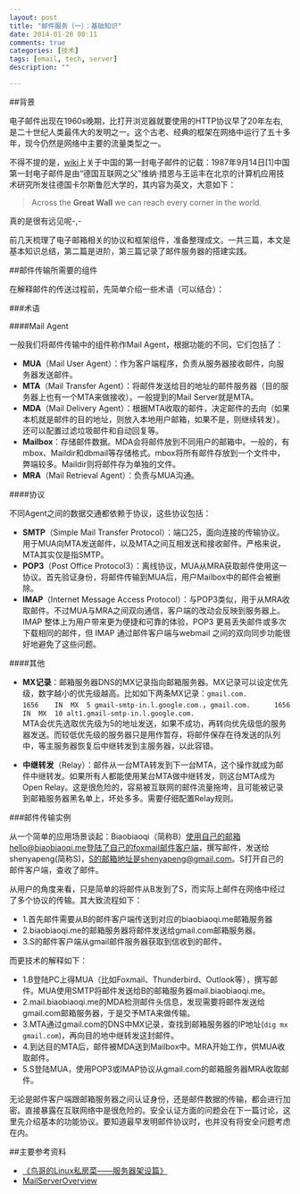 ```yaml
---
layout: post
title: "邮件服务（一）：基础知识"
date: 2014-01-20 00:11
comments: true
categories: [技术]
tags: [email, tech, server]
description: ""

---
```



##背景

电子邮件出现在1960s晚期，比打开浏览器就要使用的HTTP协议早了20年左右,是二十世纪人类最伟大的发明之一。这个古老、经典的框架在网络中运行了五十多年，现今仍然是网络中主要的流量类型之一。

不得不提的是，[wiki](http://zh.wikipedia.org/wiki/%E7%94%B5%E5%AD%90%E9%82%AE%E4%BB%B6)上关于中国的第一封电子邮件的记载：1987年9月14日[1]中国第一封电子邮件是由“德国互联网之父”维纳·措恩与王运丰在北京的计算机应用技术研究所发往德国卡尔斯鲁厄大学的，其内容为英文，大意如下：

> Across the **Great Wall** we can reach every corner in the world.

真的是很有远见呢-,-

前几天梳理了电子邮箱相关的协议和框架组件，准备整理成文。一共三篇，本文是基本知识总结，第二篇是进阶，第三篇记录了邮件服务器的搭建实践。

<!--more-->
##邮件传输所需要的组件

在解释邮件的传送过程前，先简单介绍一些术语（可以结合）：

###术语

####Mail Agent

一般我们将邮件传输中的组件称作Mail Agent，根据功能的不同，它们包括了：

* **MUA**（Mail User Agent）：作为客户端程序，负责从服务器接收邮件，向服务器发送邮件。
* **MTA**（Mail Transfer Agent）：将邮件发送给目的地址的邮件服务器（目的服务器上也有一个MTA来做接收）。一般提到的Mail Server就是MTA。
* **MDA**（Mail Delivery Agent）：根据MTA收取的邮件，决定邮件的去向（如果本机就是邮件的目的地址，则放入本地用户邮箱，如果不是，则继续转发）。还可以配置过滤垃圾邮件和自动回复等。
* **Mailbox**：存储邮件数据。MDA会将邮件放到不同用户的邮箱中。一般的，有mbox、Maildir和dbmail等存储格式。mbox将所有邮件存放到一个文件中，弊端较多。Maildir则将邮件存为单独的文件。
* **MRA**（Mail Retrieval Agent）：负责与MUA沟通。

####协议

不同Agent之间的数据交通都依赖于协议，这些协议包括：

* **SMTP**（Simple Mail Transfer Protocol）：端口25，面向连接的传输协议。用于MUA向MTA发送邮件，以及MTA之间互相发送和接收邮件。严格来说，MTA其实仅是指SMTP。
* **POP3**（Post Office Protocol3）：离线协议，MUA从MRA获取邮件使用这一协议。首先验证身份，将邮件传输到MUA后，用户Mailbox中的邮件会被删除。
* **IMAP**（Internet Message Access Protocol）：与POP3类似，用于从MRA收取邮件。不过MUA与MRA之间双向通信，客户端的改动会反映到服务器上。IMAP 整体上为用户带来更为便捷和可靠的体验，POP3 更易丢失邮件或多次下载相同的邮件，但 IMAP 通过邮件客户端与webmail 之间的双向同步功能很好地避免了这些问题。

####其他

* **MX记录**：邮箱服务器DNS的MX记录指向邮箱服务器。MX记录可以设定优先级，数字越小的优先级越高。比如如下两条MX记录：`gmail.com.		1656	IN	MX	5 gmail-smtp-in.l.google.com.`，`gmail.com.		1656	IN	MX	10 alt1.gmail-smtp-in.l.google.com.`	
	MTA会优先选取优先级为5的地址发送，如果不成功，再转向优先级低的服务器发送。而较低优先级的服务器只是用作暂存，将邮件保存在待发送的队列中，等主服务器恢复后中继转发到主服务器，以此容错。

* **中继转发**（Relay）：邮件从一台MTA转发到下一台MTA，这个操作就成为邮件中继转发。如果所有人都能使用某台MTA做中继转发，则这台MTA成为Open Relay。这是很危险的，容易被互联网的邮件流量拖垮，且可能被记录到邮箱服务器黑名单上，坏处多多。需要仔细配置Relay规则。


###邮件传输实例


从一个简单的应用场景谈起：Biaobiaoqi（简称B）使用自己的邮箱hello@biaobiaoqi.me登陆了自己的foxmail邮件客户端，撰写邮件，发送给shenyapeng(简称S)，S的邮箱地址是shenyapeng@gmail.com。S打开自己的邮件客户端，查收了邮件。

从用户的角度来看，只是简单的将邮件从B发到了S，而实际上邮件在网络中经过了多个协议的传输。其大致流程如下：

* 1.首先邮件需要从B的邮件客户端传送到对应的biaobiaoqi.me邮箱服务器
* 2.biaobiaoqi.me的邮箱服务器将邮件发送给gmail.com邮箱服务器。
* 3.S的邮件客户端从gmail邮件服务器获取到信收到的邮件。


而更技术的解释如下：

* 1.B登陆PC上得MUA（比如Foxmail、Thunderbird、Outlook等），撰写邮件。MUA使用SMTP将邮件发送给B的邮箱服务器mail.biaobiaoqi.me。
* 2.mail.biaobiaoqi.me的MDA检测邮件头信息，发现需要将邮件发送给gmail.com邮箱服务器，于是交予MTA来做传输。
* 3.MTA通过gmail.com的DNS中MX记录，查找到邮箱服务器的IP地址(`dig mx gmail.com`)，再向目的地中继转发这封邮件。
* 4.到达目的MTA后，邮件被MDA送到Mailbox中。MRA开始工作，供MUA收取邮件。
* 5.S登陆MUA，使用POP3或IMAP协议从gmail.com的邮箱服务器MRA收取邮件。


无论是邮件客户端跟邮箱服务器之间认证身份，还是邮件数据的传输，都会进行加密。直接暴露在互联网络中是很危险的。安全认证方面的问题会在下一篇讨论，这里先介绍基本的功能协议。要知道最早发明邮件协议时，也并没有将安全问题考虑在内。




##主要参考资料

* [《鸟哥的Linux私房菜——服务器架设篇》](http://vbird.dic.ksu.edu.tw/linux_server/0380mail.php)
* [MailServerOverview](http://wiki2.dovecot.org/MailServerOverview )


